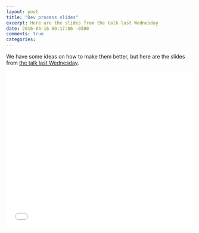 ```yaml
---
layout: post
title: "Dev process slides"
excerpt: Here are the slides from the talk last Wednesday
date: 2016-04-16 00:17:06 -0500
comments: true
categories: 
---
```


We have some ideas on how to make them better, but here are the slides from [the talk last Wednesday]({{site.url}}/2016/04/08/dallas-startup-week-talks/).

<iframe src="//slides.com/danielmiller/deck-1/embed?style=light" width="100%" height="420" scrolling="no" frameborder="0" webkitallowfullscreen mozallowfullscreen allowfullscreen></iframe>
